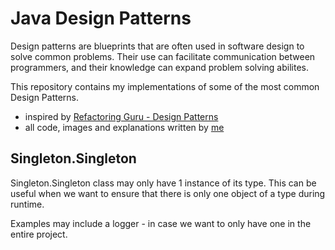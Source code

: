 # Java Design Patterns
Design patterns are blueprints that are often used in software design to solve common problems.
Their use can facilitate communication between programmers, and their knowledge can expand problem solving abilites.

This repository contains my implementations of some of the most common Design Patterns.
- inspired by [Refactoring Guru - Design Patterns](https://refactoring.guru/design-patterns)
- all code, images and explanations written by [me](https://github.com/piolad/) 

## Singleton.Singleton
Singleton.Singleton class may only have 1 instance of its type.
This can be useful when we want to ensure that there is only one object of a type during runtime.

Examples may include a logger - in case we want to only have one in the entire project.